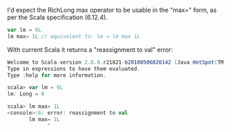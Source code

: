 I'd expect the RichLong max operator to be usable in the "max=" form, as per the Scala specification (6.12.4).
```scala
var lm = 0L
lm max= 1L // equivalent to: lm = lm max 1L
```
With current Scala it returns a "reassignment to val" error:

```scala
Welcome to Scala version 2.8.0.r21821-b20100506020142 (Java HotSpot(TM) 64-Bit Server VM, Java 1.6.0_20).
Type in expressions to have them evaluated.
Type :help for more information.

scala> var lm = 0L
lm: Long = 0

scala> lm max= 1L
<console>:6: error: reassignment to val
       lm max= 1L
             ^
```
